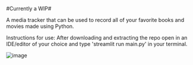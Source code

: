 #Currently a WIP#

A media tracker that can be used to record all of your favorite books and movies made using Python.

Instructions for use:
After downloading and extracting the repo open in an IDE/editor of your choice and type 'streamlit run main.py' in your terminal.

![image](https://github.com/user-attachments/assets/9769ff96-082a-43b8-a9ce-aca3625c15d5)

